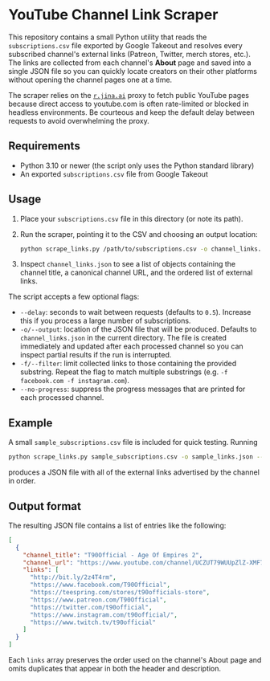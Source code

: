 # YouTube Channel Link Scraper

This repository contains a small Python utility that reads the
`subscriptions.csv` file exported by Google Takeout and resolves every
subscribed channel's external links (Patreon, Twitter, merch stores, etc.). The
links are collected from each channel's **About** page and saved into a single
JSON file so you can quickly locate creators on their other platforms without
opening the channel pages one at a time.

The scraper relies on the [`r.jina.ai`](https://r.jina.ai) proxy to fetch public
YouTube pages because direct access to youtube.com is often rate-limited or
blocked in headless environments. Be courteous and keep the default delay
between requests to avoid overwhelming the proxy.

## Requirements

* Python 3.10 or newer (the script only uses the Python standard library)
* An exported `subscriptions.csv` file from Google Takeout

## Usage

1. Place your `subscriptions.csv` file in this directory (or note its path).
2. Run the scraper, pointing it to the CSV and choosing an output location:

   ```bash
   python scrape_links.py /path/to/subscriptions.csv -o channel_links.json
   ```

3. Inspect `channel_links.json` to see a list of objects containing the channel
   title, a canonical channel URL, and the ordered list of external links.

The script accepts a few optional flags:

* `--delay`: seconds to wait between requests (defaults to `0.5`). Increase this
  if you process a large number of subscriptions.
* `-o/--output`: location of the JSON file that will be produced. Defaults to
  `channel_links.json` in the current directory. The file is created
  immediately and updated after each processed channel so you can inspect
  partial results if the run is interrupted.
* `-f/--filter`: limit collected links to those containing the provided
  substring. Repeat the flag to match multiple substrings (e.g.
  `-f facebook.com -f instagram.com`).
* `--no-progress`: suppress the progress messages that are printed for each
  processed channel.

## Example

A small `sample_subscriptions.csv` file is included for quick testing. Running

```bash
python scrape_links.py sample_subscriptions.csv -o sample_links.json --delay 0
```

produces a JSON file with all of the external links advertised by the channel in
order.

## Output format

The resulting JSON file contains a list of entries like the following:

```json
[
  {
    "channel_title": "T90Official - Age Of Empires 2",
    "channel_url": "https://www.youtube.com/channel/UCZUT79WUUpZlZ-XMF7l4CFg",
    "links": [
      "http://bit.ly/2z4T4rm",
      "https://www.facebook.com/T90Official",
      "https://teespring.com/stores/t90officials-store",
      "https://www.patreon.com/T90Official",
      "https://twitter.com/t90official",
      "https://www.instagram.com/t90official/",
      "https://www.twitch.tv/t90official"
    ]
  }
]
```

Each `links` array preserves the order used on the channel's About page and
omits duplicates that appear in both the header and description.
